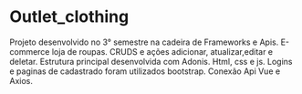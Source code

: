 # Outlet_clothing
Projeto desenvolvido no 3° semestre na cadeira de Frameworks e Apis.
E-commerce loja de roupas.
CRUDS e ações adicionar, atualizar,editar e deletar.
Estrutura principal desenvolvida com Adonis.
Html, css e js.
Logins e paginas de cadastrado foram utilizados bootstrap.
Conexão Api Vue e Axios.
